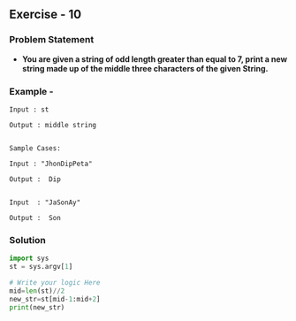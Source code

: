## Exercise - 10
### Problem Statement
* **You are given a string of odd length greater than equal to 7,
  print a new string made up of the middle three characters of the given 
  String.**

### Example -
```shell
Input : st

Output : middle string


Sample Cases:

Input : "JhonDipPeta"

Output :  Dip


Input  : "JaSonAy"

Output :  Son
```
### Solution 
```python
import sys
st = sys.argv[1]

# Write your logic Here
mid=len(st)//2
new_str=st[mid-1:mid+2]
print(new_str)
```